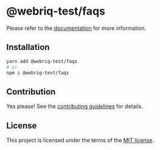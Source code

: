 # @webriq-test/faqs

Please refer to the [documentation](https://stackshift-ui.webriq.com/docs/components/faqs) for more information.

## Installation

```sh
yarn add @webriq-test/faqs
# or
npm i @webriq-test/faqs
```

## Contribution

Yes please! See the
[contributing guidelines](https://github.com/stackshift-ui/components/master/CONTRIBUTING.md)
for details.

## License

This project is licensed under the terms of the
[MIT license](https://github.com/stackshift-ui/components/master/LICENSE).
